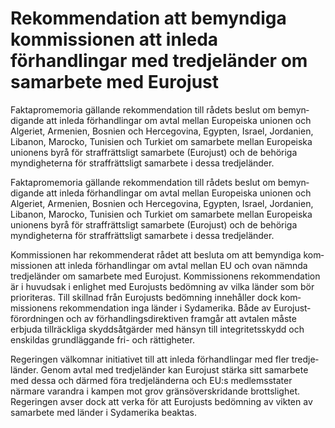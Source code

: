 # Rekommendation att bemyndiga kommissionen att inleda förhandlingar med tredje­länder om sam­arbete med Eurojust

Faktapromemoria gällande rekom­mendation till rådets beslut om bemyn­digande att inleda förhand­lingar om avtal mellan Europeiska unionen och Algeriet, Armenien, Bosnien och Herce­govina, Egypten, Israel, Jordanien, Libanon, Marocko, Tunisien och Turkiet om sam­arbete mellan Europeiska unionens byrå för straff­rättsligt sam­arbete (Eurojust) och de behöriga myndig­heterna för straff­rättsligt samarbete i dessa tredje­länder.

Faktapromemoria gällande rekom­mendation till rådets beslut om bemyn­digande att inleda förhand­lingar om avtal mellan Europeiska unionen och Algeriet, Armenien, Bosnien och Herce­govina, Egypten, Israel, Jordanien, Libanon, Marocko, Tunisien och Turkiet om sam­arbete mellan Europeiska unionens byrå för straff­rättsligt sam­arbete (Eurojust) och de behöriga myndig­heterna för straff­rättsligt samarbete i dessa tredje­länder.

Kommissionen har rekom­menderat rådet att besluta om att bemyndiga kom­missionen att inleda förhand­lingar om avtal mellan EU och ovan nämnda tredje­länder om sam­arbete med Eurojust. Kom­missionens rekom­mendation är i huvudsak i enlighet med Eurojusts bedömning av vilka länder som bör prioriteras. Till skillnad från Eurojusts bedöm­ning innehåller dock kom­missionens rekom­men­dation inga länder i Sydamerika. Både av Eurojust­förord­ningen och av förhand­lings­direktiven framgår att avtalen måste erbjuda till­räckliga skydds­åtgärder med hänsyn till integritets­skydd och enskildas grund­läggande fri- och rättigheter.

Regeringen välkomnar initiativet till att inleda förhand­lingar med fler tredje­länder. Genom avtal med tredje­länder kan Eurojust stärka sitt sam­arbete med dessa och därmed föra tredje­länderna och EU:s medlems­stater närmare varandra i kampen mot grov gräns­över­skridande brotts­lighet. Regeringen avser dock att verka för att Eurojusts bedöm­ning av vikten av sam­arbete med länder i Sydamerika beaktas.
